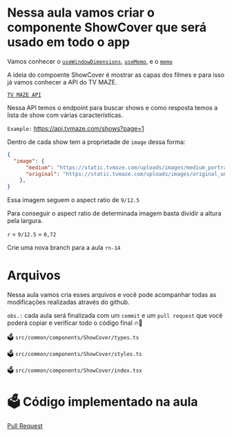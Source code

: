 # Nessa aula vamos criar o componente ShowCover que será usado em todo o app

Vamos conhecer o [`useWindowDimensions`](https://reactnative.dev/docs/usewindowdimensions), [`useMemo`](https://beta.reactjs.org/reference/react/useMemo), e o [`memo`](https://beta.reactjs.org/reference/react/memo)

A ideia do compoente ShowCover é mostrar as capas dos filmes e para isso já vamos conhecer a API do TV MAZE.

[`TV MAZE API`](https://www.tvmaze.com/api)

Nessa API temos o endpoint para buscar shows e como resposta temos a lista de show com várias características.

`Example:` https://api.tvmaze.com/shows?page=1

Dentro de cada show tem a proprietade de `image` dessa forma:

```json
{
  "image": {
      "medium": "https://static.tvmaze.com/uploads/images/medium_portrait/1/4600.jpg",
      "original": "https://static.tvmaze.com/uploads/images/original_untouched/1/4600.jpg"
    },
}

```

Essa imagem seguem o aspect ratio de `9/12.5`

Para conseguir o aspect ratio de determinada imagem basta dividir a altura pela largura.

`r` = `9/12.5` = `0,72` 


Crie uma nova branch para a aula `rn-14`

# Arquivos

Nessa aula vamos cria esses arquivos e você pode acompanhar todas as modificações realizadas através do github.

`obs.:` cada aula será finalizada com um `commit` e um `pull request` que você poderá copiar e verificar todo o código final 🔥🤌


🗳️ `src/common/components/ShowCover/types.ts`

🗳️ `src/common/components/ShowCover/styles.ts`

🗳️ `src/common/components/ShowCover/index.tsx`


# 🗳️ Código implementado na aula

[Pull Request](https://github.com/ismaelsousa/tv-maze-tutorial/pull/11)

